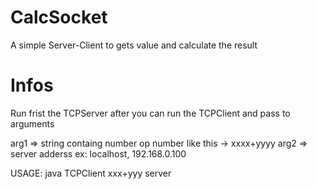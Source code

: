 # CalcSocket
A simple Server-Client to gets value and calculate the result

# Infos

Run frist the TCPServer after you can run the TCPClient and pass to arguments

arg1 => string containg number op number like this -> xxxx+yyyy
arg2 => server adderss ex: localhost, 192.168.0.100

USAGE: java TCPClient xxx+yyy server 
